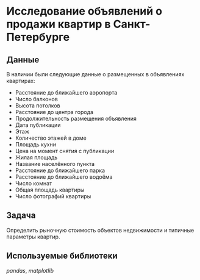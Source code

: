 # Исследование объявлений о продажи квартир в Санкт-Петербурге


## Данные

В наличии были следующие данные о размещенных в объявлениях квартирах:
- Расстояние до ближайшего аэропорта 
- Число балконов
- Высота потолков
- Расстояние до центра города
- Продолжительность размещения объявления
- Дата публикации
- Этаж
- Количество этажей в доме
- Площадь кухни
- Цена на момент снятия с публикации
- Жилая площадь
- Название населённого пункта
- Расстояние до ближайшего парка
- Расстояние до ближайшего водоёма
- Число комнат
- Общая площадь квартиры
- Число фотографий квартиры

## Задача

Определить рыночную стоимость объектов недвижимости и типичные параметры квартир.

## Используемые библиотеки
*pandas*, *matplotlib*
